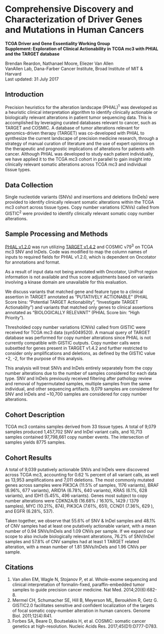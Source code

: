 # Comprehensive Discovery and Characterization of Driver Genes and Mutations in Human Cancers

__TCGA Driver and Gene Essentiality Working Group__  
__Supplement: Exploration of Clinical Actionability in TCGA mc3 with PHIAL and the TARGET database__

Brendan Reardon, Nathanael Moore, Eliezer Van Allen  
VanAllen Lab, Dana-Farber Cancer Institute, Broad Institute of MIT & Harvard  
Last updated: 31 July 2017

## Introduction
Precision heuristics for the alteration landscape (PHIAL)<sup>1</sup> was developed as a heuristic clinical interpretation algorithm to identify clinically actionable or biologically relevant alterations in patient tumor sequencing data. This is accomplished by leveraging curated databases relevant to cancer, such as TARGET and COSMIC. A database of tumor alterations relevant for genomics-driven therapy (TARGET) was co-developed with PHIAL to synthesize the current landscape of precision medicine research, through a strategy of manual curation of literature and the use of expert opinions on the therapeutic and prognostic implications of alterations for patients with cancer. Although PHIAL was developed to study each patient individually, we have applied it to the TCGA mc3 cohort in parallel to gain insight into clinically relevant somatic alterations across TCGA mc3 and individual tissue types. 

## Data Collection
Single nucleotide variants (SNVs) and insertions and deletions (InDels) were provided to identify clinically relevant somatic alterations within the TCGA mc3 cohort across tissue types. Copy number variations (CNVs) called from GISTIC<sup>2</sup> were provided to identify clinically relevant somatic copy number alterations. 

## Sample Processing and Methods
[PHIAL v1.2.0](https://github.com/vanallenlab/phial-1.0) was run utilizing [TARGET v1.4.2](https://github.com/vanallenlab/2017-tcga-mc3_phial/blob/master/reference/target/TARGET_db_v1.4.2_05312017.txt) and COSMIC v79<sup>3</sup> on TCGA mc3 SNV and InDels. Code was modified to map the column names of inputs to required fields for PHIAL v1.2.0, which is dependent on Oncotator for annotations and format. 

As a result of input data not being annotated with Oncotator, UniProt region information is not available and thus score adjustments based on variants involving a kinase domain are unavailable for this evaluation. 

We discuss variants that matched gene and feature type to a clinical assertion in TARGET annotated as “PUTATIVELY ACTIONABLE” (PHIAL Score bins: “Potential TARGET Actionability”, “Investigate TARGET Actionability”) and variants that matched only genes to clinical assertions annotated as “BIOLOGICALLY RELEVANT” (PHIAL Score bin: “High Priority”). 

Thresholded copy number variations (CNVs) called from GISTIC were received for TCGA mc3 data (syn5049520). A manual query of TARGET database was performed for copy number alterations since PHIAL is not currently compatible with GISTIC outputs. Copy number calls were subsetted for genes present in TARGET v1.4.2 and further restricted to consider only amplifications and deletions, as defined by the GISTIC value +2, -2, for the purpose of this analysis.

This analysis will treat SNVs and InDels entirely separately from the copy number alterations due to the number of samples considered for each data type. SNV and InDels previously received filtering after pathology review and removal of hypermutated samples, multiple samples from the same individual, and other sequencing artifacts. 9,079 samples are considered for SNV and InDels and ~10,700 samples are considered for copy number alterations.

## Cohort Description 
TCGA mc3 contains samples derived from 33 tissue types. A total of 9,079 samples produced 1,457,702 SNV and InDel variant calls, and 10,713 samples contained 97,798,661 copy number events. The intersection of samples yields 8775 samples. 

## Cohort Results
A total of 9,039 putatively actionable SNVs and InDels were discovered across TCGA mc3, accounting for 0.62 % percent of all variant calls, as well as 13,953 amplifications and 7,011 deletions. The most commonly mutated genes across samples were PIK3CA (11.5% of samples, 1176 variants), BRAF (6.96%, 677 variants), ARID1A (6.78%, 640 variants), KRAS (6.1%, 628 variants), and IDH1 (5.45%, 496 variants). Genes most subject to copy number alterations were CDKN2A/B (16.68% / 16.10%, 1429 / 1379 samples), MYC (10.21%, 874), PIK3CA (7.61%, 651), CCND1 (7.36%, 629 ), and EGFR (6.28%, 537). 

Taken together, we observe that 55.6% of SNV & InDel samples and 48.1% of CNV samples had at least one putatively actionable variant, with a mean number of 0.94 SNVs/InDels and 1.09 CNVs per sample. If we expand our scope to also include biologically relevant alterations, 76.2% of SNV/InDel samples and 57.8% of CNV samples had at least 1 TARGET related alteration, with a mean number of 1.81 SNVs/InDels and 1.96 CNVs per sample. 

## Citations
1. Van allen EM, Wagle N, Stojanov P, et al. Whole-exome sequencing and clinical interpretation of formalin-fixed, paraffin-embedded tumor samples to guide precision cancer medicine. Nat Med. 2014;20(6):682-8.
2. Mermel CH, Schumacher SE, Hill B, Meyerson ML, Beroukhim R, Getz G. GISTIC2.0 facilitates sensitive and confident localization of the targets of focal somatic copy-number alteration in human cancers. Genome Biol. 2011;12(4):R41.
3. Forbes SA, Beare D, Boutselakis H, et al. COSMIC: somatic cancer genetics at high-resolution. Nucleic Acids Res. 2017;45(D1):D777-D783.
